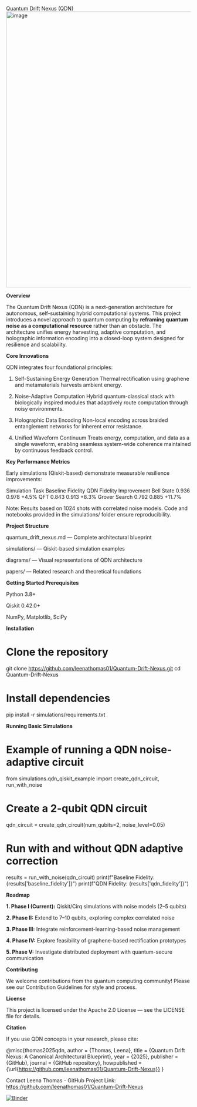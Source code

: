 Quantum Drift Nexus (QDN)
<img width="992" height="751" alt="image" src="https://github.com/user-attachments/assets/b739ff67-91fd-4604-a224-e2381d60a054" />

**Overview**

The Quantum Drift Nexus (QDN) is a next-generation architecture for autonomous, self-sustaining hybrid computational systems.
This project introduces a novel approach to quantum computing by **reframing quantum noise as a computational resource** rather than an obstacle.
The architecture unifies energy harvesting, adaptive computation, and holographic information encoding into a closed-loop system designed for resilience and scalability.

**Core Innovations**

QDN integrates four foundational principles:

1. Self-Sustaining Energy Generation
Thermal rectification using graphene and metamaterials harvests ambient energy.

2. Noise-Adaptive Computation
Hybrid quantum-classical stack with biologically inspired modules that adaptively route computation through noisy environments.

3. Holographic Data Encoding
Non-local encoding across braided entanglement networks for inherent error resistance.

4. Unified Waveform Continuum
Treats energy, computation, and data as a single waveform, enabling seamless system-wide coherence maintained by continuous feedback control.

**Key Performance Metrics**

Early simulations (Qiskit-based) demonstrate measurable resilience improvements:

Simulation Task	Baseline Fidelity	QDN Fidelity	Improvement
Bell State	0.936	0.978	+4.5%
QFT	0.843	0.913	+8.3%
Grover Search	0.792	0.885	+11.7%

Note: Results based on 1024 shots with correlated noise models. Code and notebooks provided in the simulations/ folder ensure reproducibility.

**Project Structure**

quantum_drift_nexus.md
 — Complete architectural blueprint

simulations/
 — Qiskit-based simulation examples

diagrams/
 — Visual representations of QDN architecture

papers/
 — Related research and theoretical foundations

**Getting Started
Prerequisites**

Python 3.8+

Qiskit 0.42.0+

NumPy, Matplotlib, SciPy

**Installation**

# Clone the repository
git clone https://github.com/leenathomas01/Quantum-Drift-Nexus.git
cd Quantum-Drift-Nexus

# Install dependencies
pip install -r simulations/requirements.txt

**Running Basic Simulations**

# Example of running a QDN noise-adaptive circuit
from simulations.qdn_qiskit_example import create_qdn_circuit, run_with_noise

# Create a 2-qubit QDN circuit
qdn_circuit = create_qdn_circuit(num_qubits=2, noise_level=0.05)

# Run with and without QDN adaptive correction
results = run_with_noise(qdn_circuit)
print(f"Baseline Fidelity: {results['baseline_fidelity']}")
print(f"QDN Fidelity: {results['qdn_fidelity']}")

**Roadmap**

**1. Phase I (Current):** Qiskit/Cirq simulations with noise models (2–5 qubits)

**2. Phase II:** Extend to 7–10 qubits, exploring complex correlated noise

**3. Phase III:** Integrate reinforcement-learning-based noise management

**4. Phase IV:** Explore feasibility of graphene-based rectification prototypes

**5. Phase V:** Investigate distributed deployment with quantum-secure communication

**Contributing**

We welcome contributions from the quantum computing community!
Please see our Contribution Guidelines
 for style and process.

**License**

This project is licensed under the Apache 2.0 License — see the LICENSE
 file for details.

**Citation**

If you use QDN concepts in your research, please cite:

@misc{thomas2025qdn,
  author       = {Thomas, Leena},
  title        = {Quantum Drift Nexus: A Canonical Architectural Blueprint},
  year         = {2025},
  publisher    = {GitHub},
  journal      = {GitHub repository},
  howpublished = {\url{https://github.com/leenathomas01/Quantum-Drift-Nexus}}
}

Contact
Leena Thomas - GitHub
Project Link: https://github.com/leenathomas01/Quantum-Drift-Nexus

[![Binder](https://mybinder.org/badge_logo.svg)](https://mybinder.org/v2/gh/leenathomas01/Quantum-Drift-Nexus/main?labpath=notebooks%2Fqdn_demo.ipynb)
